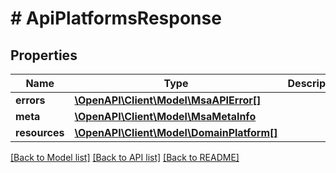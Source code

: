 # # ApiPlatformsResponse

## Properties

Name | Type | Description | Notes
------------ | ------------- | ------------- | -------------
**errors** | [**\OpenAPI\Client\Model\MsaAPIError[]**](MsaAPIError.md) |  | [optional]
**meta** | [**\OpenAPI\Client\Model\MsaMetaInfo**](MsaMetaInfo.md) |  |
**resources** | [**\OpenAPI\Client\Model\DomainPlatform[]**](DomainPlatform.md) |  |

[[Back to Model list]](../../README.md#models) [[Back to API list]](../../README.md#endpoints) [[Back to README]](../../README.md)
